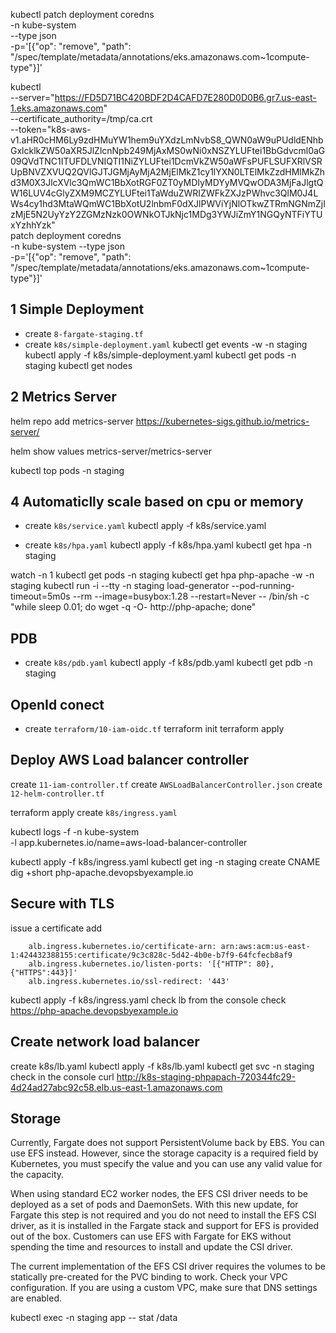 kubectl patch deployment coredns \
    -n kube-system \
    --type json \
    -p='[{"op": "remove", "path": "/spec/template/metadata/annotations/eks.amazonaws.com~1compute-type"}]'








kubectl \
   --server="https://FD5D71BC420BDF2D4CAFD7E280D0D0B6.gr7.us-east-1.eks.amazonaws.com" \
   --certificate_authority=/tmp/ca.crt \
   --token="k8s-aws-v1.aHR0cHM6Ly9zdHMuYW1hem9uYXdzLmNvbS8_QWN0aW9uPUdldENhbGxlcklkZW50aXR5JlZlcnNpb249MjAxMS0wNi0xNSZYLUFtei1BbGdvcml0aG09QVdTNC1ITUFDLVNIQTI1NiZYLUFtei1DcmVkZW50aWFsPUFLSUFXRlVSRUpBNVZXVUQ2QVlGJTJGMjAyMjA2MjElMkZ1cy1lYXN0LTElMkZzdHMlMkZhd3M0X3JlcXVlc3QmWC1BbXotRGF0ZT0yMDIyMDYyMVQwODA3MjFaJlgtQW16LUV4cGlyZXM9MCZYLUFtei1TaWduZWRIZWFkZXJzPWhvc3QlM0J4LWs4cy1hd3MtaWQmWC1BbXotU2lnbmF0dXJlPWViYjNlOTkwZTRmNGNmZjIzMjE5N2UyYzY2ZGMzNzk0OWNkOTJkNjc1MDg3YWJiZmY1NGQyNTFiYTUxYzhhYzk" \
   patch deployment coredns \
   -n kube-system --type json \
   -p='[{"op": "remove", "path": "/spec/template/metadata/annotations/eks.amazonaws.com~1compute-type"}]'









## 1 Simple Deployment
- create `8-fargate-staging.tf`
- create `k8s/simple-deployment.yaml`
kubectl get events -w -n staging
kubectl apply -f k8s/simple-deployment.yaml
kubectl get pods -n staging
kubectl get nodes


## 2 Metrics Server

helm repo add metrics-server https://kubernetes-sigs.github.io/metrics-server/

helm show values metrics-server/metrics-server

kubectl top pods -n staging

## 4 Automaticlly scale based on cpu or memory

- create `k8s/service.yaml`
kubectl apply -f k8s/service.yaml

- create `k8s/hpa.yaml`
kubectl apply -f k8s/hpa.yaml
kubectl get hpa -n staging


watch -n 1 kubectl get pods -n staging
kubectl get hpa php-apache -w -n staging
kubectl run -i --tty -n staging load-generator --pod-running-timeout=5m0s --rm --image=busybox:1.28 --restart=Never -- /bin/sh -c "while sleep 0.01; do wget -q -O- http://php-apache; done"

## PDB

- create `k8s/pdb.yaml`
kubectl apply -f k8s/pdb.yaml
kubectl get pdb -n staging

## OpenId conect

- create `terraform/10-iam-oidc.tf`
terraform init
terraform apply

## Deploy AWS Load balancer controller

create `11-iam-controller.tf`
create `AWSLoadBalancerController.json`
create `12-helm-controller.tf`

terraform apply
create `k8s/ingress.yaml`

kubectl logs -f -n kube-system \
-l app.kubernetes.io/name=aws-load-balancer-controller

kubectl apply -f k8s/ingress.yaml
kubectl get ing -n staging
create CNAME
dig +short php-apache.devopsbyexample.io

## Secure with TLS

issue a certificate
add
```
    alb.ingress.kubernetes.io/certificate-arn: arn:aws:acm:us-east-1:424432388155:certificate/9c3c828c-5d42-4b0e-b7f9-64fcfecb8af9
    alb.ingress.kubernetes.io/listen-ports: '[{"HTTP": 80}, {"HTTPS":443}]'
    alb.ingress.kubernetes.io/ssl-redirect: '443'
```
kubectl apply -f k8s/ingress.yaml
check lb from the console
check https://php-apache.devopsbyexample.io

## Create network load balancer

create k8s/lb.yaml
kubectl apply -f k8s/lb.yaml
kubectl get svc -n staging
check in the console
curl http://k8s-staging-phpapach-720344fc29-4d24ad27abc92c58.elb.us-east-1.amazonaws.com


## Storage

Currently, Fargate does not support PersistentVolume back by EBS. You can use EFS instead.
However, since the storage capacity is a required field by Kubernetes, you must specify the value and you can use any valid value for the capacity.

When using standard EC2 worker nodes, the EFS CSI driver needs to be deployed as a set of pods and DaemonSets. With this new update, for Fargate this step is not required and you do not need to install the EFS CSI driver, as it is installed in the Fargate stack and support for EFS is provided out of the box. Customers can use EFS with Fargate for EKS without spending the time and resources to install and update the CSI driver.

The current implementation of the EFS CSI driver requires the volumes to be statically pre-created for the PVC binding to work.
Check your VPC configuration. If you are using a custom VPC, make sure that DNS settings are enabled.

kubectl exec -n staging app -- stat /data

